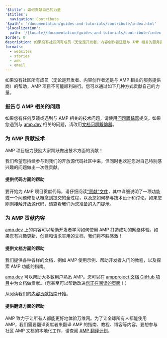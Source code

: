 ```yaml
---
'$title': 如何贡献自己的力量
'$titles':
  navigation: Contribute
'$path': '/documentation/guides-and-tutorials/contribute/index.html'
'$localization':
  path: '/{locale}/documentation/guides-and-tutorials/contribute/index.html'
$order: 0
description: 如果没有社区所有成员（无论是开发者、内容创作者还是与 AMP 相关的服务提供商）的帮助，AMP 项目不可能顺利进行。
formats:
  - websites
  - stories
  - ads
  - email
---
```


如果没有社区所有成员（无论是开发者、内容创作者还是与 AMP 相关的服务提供商）的帮助，AMP 项目不可能顺利进行。您可以通过如下几种方式贡献自己的力量。

### 报告与 AMP 相关的问题

如果您有任何反馈或遇到与 AMP 相关的技术问题，请使用[问题跟踪器](https://github.com/ampproject/amphtml/issues)提交。如果您遇到与 [amp.dev](https://amp.dev) 相关的问题，请改用[文档问题跟踪器](https://github.com/ampproject/docs/issues)。

### 为 AMP 贡献技术

AMP 项目极力鼓励大家踊跃做出技术方面的贡献！

我们希望您持续参与到我们的开放源代码社区中来，但同时也欢迎您对自己特别感兴趣的问题做出一次性贡献。

#### 提供代码方面的帮助

要开始为 AMP 项目贡献代码，请仔细阅读[“贡献”文件](https://github.com/ampproject/amphtml/blob/main/docs/contributing.md)，其中详细说明了一项功能或一个问题修复从概念到提交的全过程，以及您如何参与技术设计和讨论。如果您刚刚接触开放源代码，请查看我们为您准备的[入门提示](https://github.com/ampproject/amphtml/blob/main/docs/contributing.md#contributing-code)。

### 为 AMP 贡献内容

[amp.dev](https://amp.dev) 上的内容可以帮助开发者学习如何使用 AMP 打造成功的网络体验。如果您有兴趣更新、创建和请求实用的文档，我们将不胜感激！

#### 提供文档方面的帮助

我们提供各种各样的文档，例如 AMP 使用示例、帮助开发者入门的教程，以及探索 AMP 功能的指南。

[amp.dev](https://amp.dev) 可以帮助大多数用户熟悉 AMP。您可以在 [ampproject 文档 GitHub 项目](https://github.com/ampproject/docs)中为文档做贡献。（您甚至可以帮助改进[您正在阅读的页面](https://github.com/ampproject/docs/blob/master/content/docs/contribute/contribute.md)！）

从阅读我们的[内容贡献指南](contribute-documentation/index.md?format=websites)开始。

#### 提供翻译方面的帮助

AMP 致力于让所有人都能更好地体验万维网。为了让全球所有人都能使用 AMP，我们需要翻译贡献者来翻译 AMP 的指南、教程、博客等内容。要想参与社区 AMP 文档的本地化工作，请查阅 [AMP 翻译计划](https://github.com/ampproject/docs/blob/master/TRANSLATIONS.md)。
